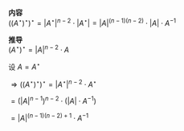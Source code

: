 **内容**    
 $((A^\star)^\star)^\star    
=|A^\star|^{n-2}\cdot|A^\star|    
=|A|^{(n-1)(n-2)}\cdot|A|\cdot A^{-1}$     
    
**推导**    
 $(A^\star)^\star=|A|^{n-2}\cdot A$     
    
设 $A=A^\star$     
    
 $\Rightarrow((A^\star)^\star)^\star    
=|A^\star|^{n-2}\cdot A^\star$     
    
 $=(|A|^{n-1})^{n-2}\cdot(|A|\cdot A^{-1})$     
    
 $=|A|^{(n-1)(n-2)+1}\cdot A^{-1}$     
